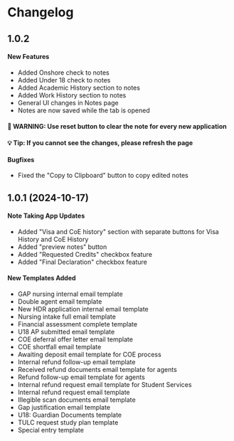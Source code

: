 # Changelog

## 1.0.2 

#### New Features
- Added Onshore check to notes
- Added Under 18 check to notes
- Added Academic History section to notes
- Added Work History section to notes
- General UI changes in Notes page
- Notes are now saved while the tab is opened 
#### 🛑 WARNING: Use reset button to clear the note for every new application
#### 💡 Tip: If you cannot see the changes, please refresh the page

#### Bugfixes
- Fixed the "Copy to Clipboard" button to copy edited notes

## 1.0.1 (2024-10-17)

#### Note Taking App Updates
- Added "Visa and CoE history" section with separate buttons for Visa History and CoE History
- Added "preview notes" button
- Added "Requested Credits" checkbox feature
- Added "Final Declaration" checkbox feature

#### New Templates Added
- GAP nursing internal email template
- Double agent email template
- New HDR application internal email template
- Nursing intake full email template
- Financial assessment complete template
- U18 AP submitted email template
- COE deferral offer letter email template
- COE shortfall email template
- Awaiting deposit email template for COE process
- Internal refund follow-up email template
- Received refund documents email template for agents
- Refund follow-up email template for agents
- Internal refund request email template for Student Services
- Internal refund request email template
- Illegible scan documents email template
- Gap justification email template
- U18: Guardian Documents template
- TULC request study plan template
- Special entry template


